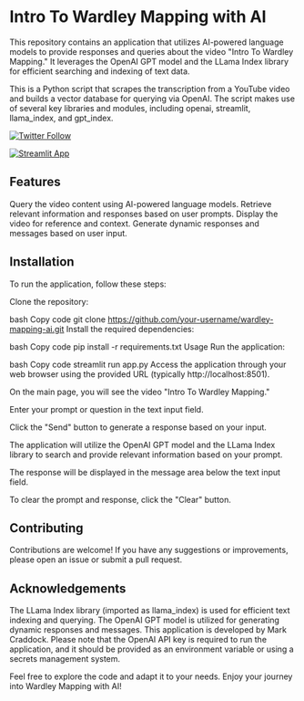 # Intro To Wardley Mapping with AI
This repository contains an application that utilizes AI-powered language models to provide responses and queries about the video "Intro To Wardley Mapping." It leverages the OpenAI GPT model and the LLama Index library for efficient searching and indexing of text data.

This is a Python script that scrapes the transcription from a YouTube video and builds a vector database for querying via OpenAI. The script makes use of several key libraries and modules, including openai, streamlit, llama_index, and gpt_index.

[![Twitter Follow](https://img.shields.io/twitter/follow/mcraddock?style=social)](https://twitter.com/mcraddock)

[![Streamlit App](https://static.streamlit.io/badges/streamlit_badge_black_white.svg)](https://wardley-video-chat.streamlit.app/)

## Features
Query the video content using AI-powered language models.
Retrieve relevant information and responses based on user prompts.
Display the video for reference and context.
Generate dynamic responses and messages based on user input.

## Installation
To run the application, follow these steps:

Clone the repository:

bash
Copy code
git clone https://github.com/your-username/wardley-mapping-ai.git
Install the required dependencies:

bash
Copy code
pip install -r requirements.txt
Usage
Run the application:

bash
Copy code
streamlit run app.py
Access the application through your web browser using the provided URL (typically http://localhost:8501).

On the main page, you will see the video "Intro To Wardley Mapping."

Enter your prompt or question in the text input field.

Click the "Send" button to generate a response based on your input.

The application will utilize the OpenAI GPT model and the LLama Index library to search and provide relevant information based on your prompt.

The response will be displayed in the message area below the text input field.

To clear the prompt and response, click the "Clear" button.

## Contributing
Contributions are welcome! If you have any suggestions or improvements, please open an issue or submit a pull request.

## Acknowledgements
The LLama Index library (imported as llama_index) is used for efficient text indexing and querying.
The OpenAI GPT model is utilized for generating dynamic responses and messages.
This application is developed by Mark Craddock.
Please note that the OpenAI API key is required to run the application, and it should be provided as an environment variable or using a secrets management system.

Feel free to explore the code and adapt it to your needs. Enjoy your journey into Wardley Mapping with AI!
